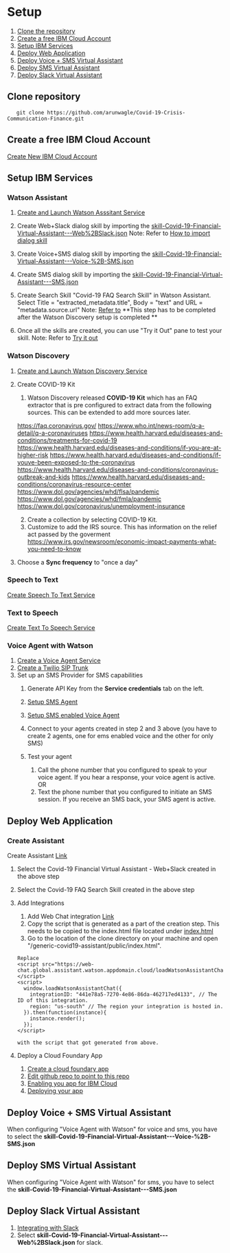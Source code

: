 # Setup

1. [Clone the repository](#clone-repo)
2. [Create a free IBM Cloud Account](#create-free-ibm-account)
3. [Setup IBM Services](#setup-ibm-services)
4. [Deploy Web Application](#deploy-web-application)
5. [Deploy Voice + SMS Virtual Assistant](#deploy-voice-sms-va)
6. [Deploy SMS Virtual Assistant](#deploy-sms-va)
7. [Deploy Slack Virtual Assistant](#deploy-slack-va)

## Clone repository
```
   git clone https://github.com/arunwagle/Covid-19-Crisis-Communication-Finance.git   
```

## Create a free IBM Cloud Account

[Create New IBM Cloud Account](https://cloud.ibm.com/registration)

## Setup IBM Services

### Watson Assistant

1. [Create and Launch Watson Asssitant Service](https://cloud.ibm.com/docs/assistant?topic=assistant-getting-started#getting-started-prerequisites)

2. Create Web+Slack dialog skill by importing the [skill-Covid-19-Financial-Virtual-Assistant---Web%2BSlack.json](/watson-assets/WatsonAssistant/skill-Covid-19-Financial-Virtual-Assistant---Web%2BSlack.json)
Note: Refer to [How to import dialog skill](https://cloud.ibm.com/docs/assistant?topic=assistant-skill-dialog-add)

3. Create Voice+SMS dialog skill by importing the [skill-Covid-19-Financial-Virtual-Assistant---Voice-%2B-SMS.json](/watson-assets/WatsonAssistant/skill-Covid-19-Financial-Virtual-Assistant---Voice-%2B-SMS.json)

4. Create SMS dialog skill by importing the [skill-Covid-19-Financial-Virtual-Assistant---SMS.json](/watson-assets/WatsonAssistant/skill-Covid-19-Financial-Virtual-Assistant---SMS.json)

5. Create Search Skill "Covid-19 FAQ Search Skill" in Watson Assistant. Select Title = "extracted_metadata.title", Body = "text" and URL = "metadata.source.url" 
Note: [Refer to](https://cloud.ibm.com/docs/assistant?topic=assistant-skill-search-add)
**This step has to be completed after the Watson Discovery setup is completed **

6. Once all the skills are created, you can use "Try it Out" pane to test your skill.
Note: Refer to [Try it out](https://cloud.ibm.com/docs/assistant?topic=assistant-tutorial#tutorial-test-menu-options-intent)

### Watson Discovery

1. [Create and Launch Watson Discovery Service](https://cloud.ibm.com/docs/discovery?topic=discovery-getting-started)

2. Create COVID-19 Kit
   1. Watson Discovery released **COVID-19 Kit** which has an FAQ extractor that is pre configured to extract data from the following sources. This can be extended to add more sources later.
   
   https://faq.coronavirus.gov/
   https://www.who.int/news-room/q-a-detail/q-a-coronaviruses
   https://www.health.harvard.edu/diseases-and-conditions/treatments-for-covid-19
   https://www.health.harvard.edu/diseases-and-conditions/if-you-are-at-higher-risk
   https://www.health.harvard.edu/diseases-and-conditions/if-youve-been-exposed-to-the-coronavirus
   https://www.health.harvard.edu/diseases-and-conditions/coronavirus-outbreak-and-kids
   https://www.health.harvard.edu/diseases-and-conditions/coronavirus-resource-center
   https://www.dol.gov/agencies/whd/flsa/pandemic
   https://www.dol.gov/agencies/whd/fmla/pandemic
   https://www.dol.gov/coronavirus/unemployment-insurance
    
   
   2. Create a collection by selecting COVID-19 Kit. 
   3. Customize to add the IRS source. This has information on the relief act passed by the goverment
   https://www.irs.gov/newsroom/economic-impact-payments-what-you-need-to-know
   
3. Choose a **Sync frequency** to "once a day"

   
### Speech to Text
[Create Speech To Text Service](https://cloud.ibm.com/docs/services/speech-to-text?topic=speech-to-text-gettingStarted#getting-started-tutorial)

### Text to Speech
[Create Text To Speech Service](https://cloud.ibm.com/docs/services/text-to-speech?topic=text-to-speech-gettingStarted#getting-started-tutorial)

### Voice Agent with Watson
1. [Create a Voice Agent Service](https://cloud.ibm.com/docs/services/voice-agent?topic=voice-agent-getting-started#step1)
2. [Create a Twilio SIP Trunk](https://cloud.ibm.com/docs/services/voice-agent?topic=voice-agent-connect#twilio-setup)
3. Set up an SMS Provider for SMS capabilities
   1. Generate API Key from the **Service credentials** tab on the left.
   2. [Setup SMS Agent](https://cloud.ibm.com/docs/services/voice-agent?topic=voice-agent-sms_config_instance)
   3. [Setup SMS enabled Voice Agent](https://cloud.ibm.com/docs/services/voice-agent?topic=voice-agent-sms_voice_config_instance)
   4. Connect to your agents created in step 2 and 3 above (you have to create 2 agents, one for ems enabled voice and the other for only SMS)
      
   5. Test your agent
      1. Call the phone number that you configured to speak to your voice agent. If you hear a response, your voice agent is active. OR
      2. Text the phone number that you configured to initiate an SMS session. If you receive an SMS back, your SMS agent is active.


## Deploy Web Application

### Create Assistant 

Create Assistant [Link](https://cloud.ibm.com/docs/assistant?topic=assistant-assistant-add)
1. Select the Covid-19 Financial Virtual Assistant - Web+Slack created in the above step
2. Select the Covid-19 FAQ Search Skill created in the above step
3. Add Integrations
   1. Add Web Chat integration [Link](https://cloud.ibm.com/docs/assistant?topic=assistant-deploy-web-chat)   
   2. Copy the script that is generated as a part of the creation step. This needs to be copied to the index.html file located under [index.html](/generic-covid19-assistant/public/index.html)
   3. Go to the location of the clone directory on your machine and open "/generic-covid19-assistant/public/index.html". 
   
   ```
   Replace 
   <script src="https://web-chat.global.assistant.watson.appdomain.cloud/loadWatsonAssistantChat.js"></script>
   <script>
     window.loadWatsonAssistantChat({
       integrationID: "441e78a5-7270-4e86-86da-462717ed4133", // The ID of this integration.
       region: "us-south" // The region your integration is hosted in.
     }).then(function(instance){
       instance.render();
     });
   </script>

   with the script that got generated from above.
   ```
4. Deploy a Cloud Foundary App
   1. [Create a cloud foundary app](https://cloud.ibm.com/docs/apps?topic=creating-apps-tutorial-byoc#create-byoc)
   2. [Edit github repo to point to this repo](https://cloud.ibm.com/docs/apps?topic=creating-apps-tutorial-byoc#repo-byoc-edit)
   3. [Enabling you app for IBM Cloud](https://cloud.ibm.com/docs/apps?topic=creating-apps-tutorial-byoc#enable-byoc-cli)
   4. [Deploying your app](https://cloud.ibm.com/docs/apps?topic=creating-apps-tutorial-byoc#toolchain-byoc)


## Deploy Voice + SMS Virtual Assistant

When configuring "Voice Agent with Watson" for voice and sms, you have to select the **skill-Covid-19-Financial-Virtual-Assistant---Voice-%2B-SMS.json**


## Deploy SMS Virtual Assistant
When configuring "Voice Agent with Watson" for sms, you have to select the **skill-Covid-19-Financial-Virtual-Assistant---SMS.json**


## Deploy Slack Virtual Assistant
1. [Integrating with Slack](https://developer.ibm.com/tutorials/create-crisis-communication-chatbot-integrate-slack/)
2. Select **skill-Covid-19-Financial-Virtual-Assistant---Web%2BSlack.json** for slack.



